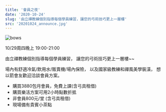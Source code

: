 ```yaml
---
title: '會員之夜'
date: '2020-10-24'
slug: '由立禪教練個別指導每個學員練習，讓您的弓術技巧更上一層樓'
src: '20201024_announce.jpg'
---
```



![bows](/assets/images/announces/20201024_announce.jpg)


10/29周四晚上 19:00-21:00


由立禪教練個別指導每個學員練習，
讓您的弓術技巧更上一層樓~~


場內有舒適冷氣/飲用水/販賣機/場內保險，
以及國家級教練和禪風美學裝潢，
想以箭會友歡迎洽談會員方案。

- 購買3880包月會員，免費上課(含弓具租借)
- 購買樂活方案可用2小時點數折抵
- 非會員800元/堂 (含弓具租借)
- 現場備有貴賓小茶點